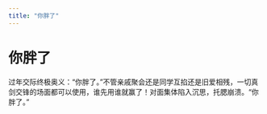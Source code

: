 ```yaml
---
title: "你胖了"
---
```

# 你胖了

过年交际终极奥义：“你胖了。”不管亲戚聚会还是同学互掐还是旧爱相残，一切真剑交锋的场面都可以使用，谁先用谁就赢了！对面集体陷入沉思，托腮崩溃。“你胖了。”

